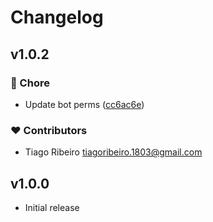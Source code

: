 # Changelog

## v1.0.2


### 🏡 Chore

- Update bot perms ([cc6ac6e](https://github.com/Ribeiro-Tiago/nuxt-lazyload-files/commit/cc6ac6e))

### ❤️ Contributors

- Tiago Ribeiro <tiagoribeiro.1803@gmail.com>

## v1.0.0

- Initial release
